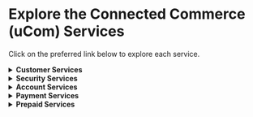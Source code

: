 # Explore the Connected Commerce (uCom) Services

Click on the preferred link below to explore each service.

<details>
<summary><b>Customer Services</b></summary>

| API                                                                                        | Description                                                                                    |
|--------------------------------------------------------------------------------------------|------------------------------------------------------------------------------------------------|
| [Create Customer Profile](../api/?type=post&path=/v1/customers)                            | Register a customer in the Connected Commerce (uCom) system.                                   |
| [Delete Customer Profile](../api/?type=delete&path=/v1/customers/{fdCustomerId})           | Delete a customer profile from Connected Commerce (uCom) system by providing the fdCustomerId. |
| [Get Customer Profile by externalId](../api/?type=get&path=/v1/customers)                  | Fetch the details of a customer providing the externalId.                                      |
| [Get Customer Profile by fdCustomerId](../api/?type=get&path=/v1/customers/{fdCustomerId}) | Fetch the details of a customer providing the fdCustomerId.                                    |
| [Update Customer Profile](../api/?type=patch&path=/v1/customers/{fdCustomerId})            |  Update the details in a Customer Profile providing the fdCustomerId.                          |
</details>

<details>
<summary><b>Security Services</b></summary>

[Create Security Access Token](../api/?type=post&path=/v1/tokens):  
For service calls directly from a mobile or connected device, the client needs to have an access token which is received by the client's server.  
[Get Encryption Key](../api/?type=get&path=/v1/encryption-keys/{keyId}):  
Get Connected Commerce (uCom) Gateway partner-specific key for encryption of data elements.  
[Get Public Signature Key](../api/?type=get&path=/v1/signature-keys/{keyId}):  
Get Connected Commerce (uCom) Gateway public key for validating message signatures.  
</details>

<details>
<summary><b>Account Services</b></summary>

[Delete a Vaulted Account](../api/?type=post&path=/v1/tokens):  
Register a customer in the Connected Commerce (uCom) system.  
[Get Account Details](../api/?type=get&path=/v1/encryption-keys/{keyId}):  
Delete a customer profile from Connected Commerce (uCom) system by providing the fdCustomerId.  
[Get List of Accounts](../api/?type=get&path=/v1/signature-keys/{keyId}):  
Fetch the details of a customer providing the externalId.  
[Retrieve Account with Nonce](../api/?type=get&path=/v1/account-tokens/{nonceTokenId}):  
Retrieve an account object by passing nonce token generated by POST /v1/account-tokens API.  
[Tokenize by Card Detail](../api/?type=post&path=/v1/account-tokens):  
Tokenize an account without an associated Connected Commerce (uCom) customer identifier. The token will be generated by the system configured in the merchant's setup.  
[Update Account by Card Details](../api/?type=patch&path=/v1/customers/{fdCustomerId}/accounts):  
Update a vaulted account where the fdCustomerId isn't known. The service will attempt to find vaulted accounts based on parameters in the payload and update them accordingly.  
[Update Account by fdAccountId](../api/?type=patch&path=/v1/customers/{fdCustomerId}/accounts/{fdAccountId}):  
Update a vaulted account.  
[Vault an Account](../api/?type=post&path=/v1/customers/{fdCustomerId}/accounts):  
Register a customer account in the Connected Commerce (uCom) vault.  
[Verify an Account](../api/?type=post&path=/v1/accounts/verification):  
Verify an account without an associated Connected Commerce (uCom) customer identifier.  
</details>

<details>
<summary><b>Payment Services</b></summary>

[Cancel Multirefund](../api/?type=post&path=/v2/payments/multi-refunds/{fdParentTransactionId}/void): Used to cancel the refunds.  
[Cancel Refunds](../api/?type=post&path=/v1/payments/refunds/{fdRefundId}/void): Used to cancel the refunds.  
[Cancel/Void Sale Transaction](../api/?type=post&path=/v1/payments/sales/{fdSaleId}/void): Used to cancel/void a sale transaction.  
[Capture Payment Authorization](../api/?type=post&path=/v1/payments/auths/{fdAuthorizationId}/captures): Fulfill a previous authorization.  
[Create Multiple Payment Sale Transactions](../api/?type=post&path=/v2/payments/multi-sales): Must include a funding source and requested amount greater than 0 for each payment sale.  
[Create Payment Authorization](../api/?type=post&path=/v1/payments/auths): Must include a funding source, authorization type and requested amount greater than 0.  
[Create Payment Sale Transaction](../api/?type=post&path=/v1/payments/sales): Must include a funding source and requested amount greater than 0.  
[Execute Multiple Refunds](../api/?type=post&path=/v2/payments/multi-refunds): Refund multitransactions.  
[Get Captured Payment Details by clientRequestId](../api/?type=get&path=/v1/payments/captures): Fetch captured payment details with a clientRequestId.  
[Get Fee Details](../api/?type=post&path=/v2/payments/charges): Used to get the details about fee charges.  
[Get Payment Authorization Details by authorizationId](../api/?type=get&path=/v1/payments/auths/{fdAuthorizationId}): Fetch details of a payment authorization by authorizationId.  
[Get Payment Authorization Details by clientRequestId](../api/?type=get&path=/v1/payments/auths): Fetch details of a payment authorization by clientRequestId.  
[Get Payment Capture Details](../api/?type=get&path=/v1/payments/captures/{fdCaptureId}): Fetch captured payment details with a Capture ID.  
[Get Refund Transaction Details by clientRequestId](../api/?type=get&path=/v1/payments/refunds): Fetch the refund transaction details with the clientRequestId.  
[Get Refund Transaction Details by refundId](../api/?type=get&path=/v1/payments/refunds/{fdRefundId}): Fetch the refund transaction details with the refundId.  
[Get Sale Transaction](../api/?type=get&path=/v1/payments/sales): Fetch a Sale detail object.  
[Get Sale Transaction Details by saleId](..api/?type=get&path=/v1/payments/sales/{fdSaleId}): Fetch a Sale detail object by saleId.  
[Get Void Transaction Details by clientRequestId](..api/?type=get&path=/v2/payments/void): Void transaction details by clientRequestId.  
[Patch Payment Authorization](../api/?type=patch&path=/v1/payments/auths/{fdAuthorizationId}): Proceed the transaction with action type.  
[Proceed with Sale Transaction](..api/?type=patch&path=/v1/payments/sales/{fdSaleId}): Proceed sale transaction with specific action type.  
[Refund a Capture](../api/?type=post&path=/v1/payments/captures/{fdCaptureId}/refunds): Refund a capture.  
[Refund a Multisale Transaction](../api/?type=post&path=/v2/payments/multi-sales/{fdParentTransactionId}/refunds): Refund a multisale transaction.  
[Refund a Sale Transaction](../api/?type=post&path=/v1/payments/sales/{fdSaleId}/refunds): Refund a sale transaction.  
[Refund Payment Authorization](../api/?type=post&path=/v1/payments/auths/{fdAuthorizationId}/refunds): Execute a refund on a payment authorization.  
[Refund Transaction](../api/?type=post&path=/v2/payments/refunds): Refund a transaction.  
[Void a Multisale Transaction](../api/?type=post&path=/v2/payments/multi-sales/{fdParentTransactionId}/void): Void a multisale transaction.  
[Void a Sale Transaction](../api/?type=post&path=/v2/payments/void): Void a transaction.  
[Void a Single Transaction from Multisale Transactions](../api/?type=post&path=/v2/payments/multi-void): Void multisale transactions.  
[Void Payment Authorization](../api/?type=post&path=/v1/payments/auths/{fdAuthorizationId}/void): Used to void the payment authorization.  
[Void Payment Capture](../api/?type=post&path=/v1/payments/captures/{fdCaptureId}/void): Used to void the capture.  

</details>

<details>
<summary><b>Prepaid Services</b></summary>

[Cancel a Deducted Transaction](../api/?type=post&path=/v1/tokens): A deducted transaction is voided.  
[Cancel a Purchase Transaction](api/?type=get&path=/v1/encryption-keys/{keyId}): Purchase transaction is voided.  
[Cancel Merge Transaction](api/?type=get&path=/v1/signature-keys/{keyId}): Merge transaction is voided.  
[Cancel Multiple Deducted Transactions](api/?type=get&path=/v1/signature-keys/{keyId}): Multiple deducted transactions are voided.  
[Cancel Multiple Prepaid Card Transactions](api/?type=get&path=/v1/signature-keys/{keyId}): Multiple prepaid card transactions are voided.  
[Cancel Multiple Prepaid CardSweep Transactions](api/?type=get&path=/v1/signature-keys/{keyId}): Service to Void Multiple Sweep Transactions.  
[Cancel Multiple Reload Transactions](api/?type=get&path=/v1/signature-keys/{keyId}): This service is to void multiple reload transactions.  
[Cancel Purchase Transactions](api/?type=get&path=/v1/signature-keys/{keyId}): Purchase transactions are voided.  
[Cancel Reloaded Transaction](api/?type=get&path=/v1/signature-keys/{keyId}): Reload prepaid card transaction is voided.  
[Cancel Sweep Transaction](api/?type=get&path=/v1/signature-keys/{keyId}): Service to void a sweep transaction.  
[Deduct Amount from a Prepaid Card](api/?type=get&path=/v1/signature-keys/{keyId}): Service to deduct prepaid card account.  
[Deduct Amount from Multiple Prepaid Cards](api/?type=get&path=/v1/signature-keys/{keyId}): This service is to deduct multiple prepaid cards.  
[Get Aggregated Balance for Multiple Prepaid Cards](api/?type=get&path=/v1/signature-keys/{keyId}): This service retrieves the aggregated balance of anonymous prepaid cards.  
[Get Prepaid Card Balance](api/?type=get&path=/v1/signature-keys/{keyId}): This service retrieves the balance of an anonymous prepaid card.  
[Get Prepaid Card Transaction Details](api/?type=get&path=/v1/signature-keys/{keyId}): This service is to retrieve transactions on a vaulted prepaid card from the host.  
[Get Status of Merge Transaction by clientRequestId](api/?type=get&path=/v1/signature-keys/{keyId}): This service is used for status check when a previous merge transaction is timed out.  
[Get Status of Prepaid Card Purchase by clientRequestId](../api/?type=post&path=/v1/tokens): Get Status of prepaid card purchase transaction by clientRequestId.  
[Get Status of Reload Prepaid Card by clientRequestId](../api/?type=post&path=/v1/tokens): This service is to get status of reload prepaid card transaction by clientRequestId.  
[Get Status of Void Prepaid Transaction](../api/?type=post&path=/v1/tokens): This service is to get status of void prepaid transaction.  
[Load Funds into a Vaulted Prepaid Card](../api/?type=post&path=/v1/tokens): Service to load funds into a vaulted Prepaid Card.  
[Merge Balance from One Vaulted Prepaid Card to Another](../api/?type=post&path=/v1/tokens): This service merges the balance from one vaulted prepaid card to another vaulted prepaid card.  
[Purchase a New Prepaid Card](../api/?type=post&path=/v1/tokens): Purchase a new prepaid card.  
[Purchase Multiple Prepaid Cards](../api/?type=post&path=/v1/tokens): Purchase Multiple Prepaid Cards.  
[Reload a Prepaid Card](../api/?type=post&path=/v1/tokens): This service is to reload funds into a vaulted Prepaid Card.  
[Reload Funds to Multiple Prepaid Cards](../api/?type=post&path=/v1/tokens): This service is to reload funds to multiple prepaid cards.  
[Resume a Reload Transaction](../api/?type=post&path=/v1/tokens): This service resumes 3DS pending reload transaction.  
[Retrieve Transactions on a Prepaid Card](../api/?type=post&path=/v1/tokens): Service to retrieve transactions on a vaulted Prepaid Card from the host.  
[Sweep a Prepaid Card Balance](../api/?type=post&path=/v1/tokens): Service to sweep a prepaid card balance.  
[Sweep Multiple Prepaid Card Balances](../api/?type=post&path=/v1/tokens): Service to sweep multiple prepaid card balances.  
[Void of a Merge Transaction](../api/?type=post&path=/v1/tokens): Void of a merge transaction.  
[Void of a Purchase Transaction](../api/?type=post&path=/v1/tokens): Void of a Purchase Transaction.  
[Void of a Reloaded Prepaid Card](../api/?type=post&path=/v1/tokens): Void of a reload transaction.  
[Void of Any Prepaid Card Transaction](../api/?type=post&path=/v1/tokens): Void of any prepaid card transaction.  
</details>